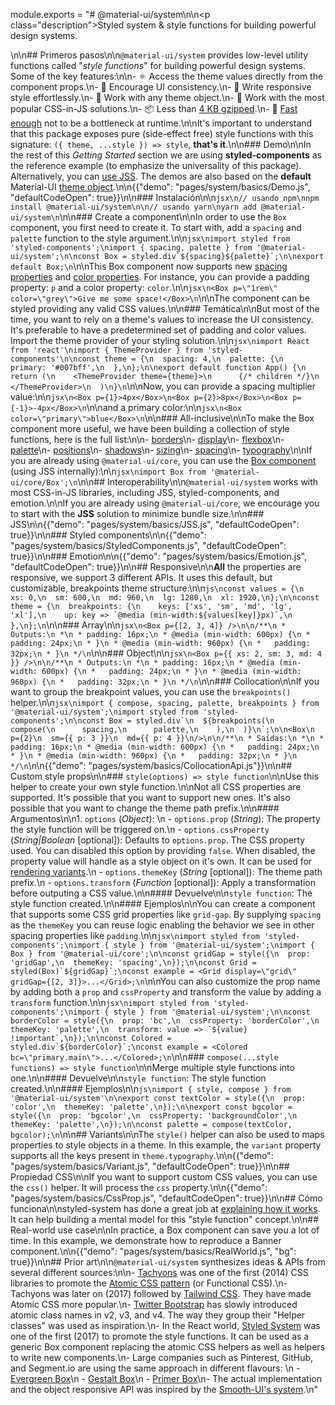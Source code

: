 module.exports = "# @material-ui/system\n\n<p class=\"description\">Styled system & style functions for building powerful design systems.</p>\n\n## Primeros pasos\n\n`@material-ui/system` provides low-level utility functions called \"*style functions*\" for building powerful design systems. Some of the key features:\n\n- ⚛️ Access the theme values directly from the component props.\n- 🦋 Encourage UI consistency.\n- 🌈 Write responsive style effortlessly.\n- 🦎 Work with any theme object.\n- 💅 Work with the most popular CSS-in-JS solutions.\n- 📦 Less than [4 KB gzipped](https://bundlephobia.com/result?p=@material-ui/system).\n- 🚀 [Fast enough](https://github.com/Foso/material-ui/blob/master/packages/material-ui-benchmark/README.md#material-uisystem) not to be a bottleneck at runtime.\n\nIt's important to understand that this package exposes pure (side-effect free) style functions with this signature: `({ theme, ...style }) => style`, **that's it**.\n\n### Demo\n\nIn the rest of this *Getting Started* section we are using **styled-components** as the reference example (to emphasize the universality of this package). Alternatively, you can [use JSS](#interoperability). The demos are also based on the **default** Material-UI [theme object](/customization/default-theme/).\n\n{{\"demo\": \"pages/system/basics/Demo.js\", \"defaultCodeOpen\": true}}\n\n### Instalación\n\n```jsx\n// usando npm\nnpm install @material-ui/system\n\n// usando yarn\nyarn add @material-ui/system\n```\n\n### Create a component\n\nIn order to use the `Box` component, you first need to create it. To start with, add a `spacing` and `palette` function to the style argument.\n\n```jsx\nimport styled from 'styled-components';\nimport { spacing, palette } from '@material-ui/system';\n\nconst Box = styled.div`${spacing}${palette}`;\n\nexport default Box;\n```\n\nThis Box component now supports new [spacing properties](/system/spacing/#api) and [color properties](/system/palette/#api). For instance, you can provide a padding property: `p` and a color property: `color`.\n\n```jsx\n<Box p=\"1rem\" color=\"grey\">Give me some space!</Box>\n```\n\nThe component can be styled providing any valid CSS values.\n\n### Temática\n\nBut most of the time, you want to rely on a theme's values to increase the UI consistency. It's preferable to have a predetermined set of padding and color values. Import the theme provider of your styling solution.\n\n```jsx\nimport React from 'react'\nimport { ThemeProvider } from 'styled-components'\n\nconst theme = {\n  spacing: 4,\n  palette: {\n    primary: '#007bff',\n  },\n};\n\nexport default function App() {\n  return (\n    <ThemeProvider theme={theme}>\n      {/* children */}\n    </ThemeProvider>\n  )\n}\n```\n\nNow, you can provide a spacing multiplier value:\n\n```jsx\n<Box p={1}>4px</Box>\n<Box p={2}>8px</Box>\n<Box p={-1}>-4px</Box>\n```\n\nand a primary color:\n\n```jsx\n<Box color=\"primary\">blue</Box>\n```\n\n### All-inclusive\n\nTo make the Box component more useful, we have been building a collection of style functions, here is the full list:\n\n- [borders](/system/borders/#api)\n- [display](/system/display/#api)\n- [flexbox](/system/flexbox/#api)\n- [palette](/system/palette/#api)\n- [positions](/system/positions/#api)\n- [shadows](/system/shadows/#api)\n- [sizing](/system/sizing/#api)\n- [spacing](/system/spacing/#api)\n- [typography](/system/typography/#api)\n\nIf you are already using `@material-ui/core`, you can use the [Box component](/components/box/) (using JSS internally):\n\n```jsx\nimport Box from '@material-ui/core/Box';\n```\n\n## Interoperability\n\n`@material-ui/system` works with most CSS-in-JS libraries, including JSS, styled-components, and emotion.\n\nIf you are already using `@material-ui/core`, we encourage you to start with the **JSS** solution to minimize bundle size.\n\n### JSS\n\n{{\"demo\": \"pages/system/basics/JSS.js\", \"defaultCodeOpen\": true}}\n\n### Styled components\n\n{{\"demo\": \"pages/system/basics/StyledComponents.js\", \"defaultCodeOpen\": true}}\n\n### Emotion\n\n{{\"demo\": \"pages/system/basics/Emotion.js\", \"defaultCodeOpen\": true}}\n\n## Responsive\n\n**All** the properties are responsive, we support 3 different APIs. It uses this default, but customizable, breakpoints theme structure:\n\n```js\nconst values = {\n  xs: 0,\n  sm: 600,\n  md: 960,\n  lg: 1280,\n  xl: 1920,\n};\n\nconst theme = {\n  breakpoints: {\n    keys: ['xs', 'sm', 'md', 'lg', 'xl'],\n    up: key => `@media (min-width:${values[key]}px)`,\n  },\n};\n```\n\n### Array\n\n```jsx\n<Box p={[2, 3, 4]} />\n\n/**\n * Outputs:\n *\n * padding: 16px;\n * @media (min-width: 600px) {\n *   padding: 24px;\n * }\n * @media (min-width: 960px) {\n *   padding: 32px;\n * }\n */\n```\n\n### Object\n\n```jsx\n<Box p={{ xs: 2, sm: 3, md: 4 }} />\n\n/**\n * Outputs:\n *\n * padding: 16px;\n * @media (min-width: 600px) {\n *   padding: 24px;\n * }\n * @media (min-width: 960px) {\n *   padding: 32px;\n * }\n */\n```\n\n### Collocation\n\nIf you want to group the breakpoint values, you can use the `breakpoints()` helper.\n\n```jsx\nimport { compose, spacing, palette, breakpoints } from '@material-ui/system';\nimport styled from 'styled-components';\n\nconst Box = styled.div`\n  ${breakpoints(\n    compose(\n      spacing,\n      palette,\n    ),\n  )}\n`;\n\n<Box\n  p={2}\n  sm={{ p: 3 }}\n  md={{ p: 4 }}\n/>\n\n/**\n * Saídas:\n *\n * padding: 16px;\n * @media (min-width: 600px) {\n *   padding: 24px;\n * }\n * @media (min-width: 960px) {\n *   padding: 32px;\n * }\n */\n```\n\n{{\"demo\": \"pages/system/basics/CollocationApi.js\"}}\n\n## Custom style props\n\n### `style(options) => style function`\n\nUse this helper to create your own style function.\n\nNot all CSS properties are supported. It's possible that you want to support new ones. It's also possible that you want to change the theme path prefix.\n\n#### Argumentos\n\n1. `options` (*Object*): \n  - `options.prop` (*String*): The property the style function will be triggered on.\n  - `options.cssProperty` (*String|Boolean* [optional]): Defaults to `options.prop`. The CSS property used. You can disabled this option by providing `false`. When disabled, the property value will handle as a style object on it's own. It can be used for [rendering variants](#variants).\n  - `options.themeKey` (*String* [optional]): The theme path prefix.\n  - `options.transform` (*Function* [optional]): Apply a transformation before outputing a CSS value.\n\n#### Devuelve\n\n`style function`: The style function created.\n\n#### Ejemplos\n\nYou can create a component that supports some CSS grid properties like `grid-gap`. By supplying `spacing` as the `themeKey` you can reuse logic enabling the behavior we see in other spacing properties like `padding`.\n\n```jsx\nimport styled from 'styled-components';\nimport { style } from '@material-ui/system';\nimport { Box } from '@material-ui/core';\n\nconst gridGap = style({\n  prop: 'gridGap',\n  themeKey: 'spacing',\n});\n\nconst Grid = styled(Box)`${gridGap}`;\nconst example = <Grid display=\"grid\" gridGap={[2, 3]}>...</Grid>;\n```\n\nYou can also customize the prop name by adding both a `prop` and `cssProperty` and transform the value by adding a `transform` function.\n\n```jsx\nimport styled from 'styled-components';\nimport { style } from '@material-ui/system';\n\nconst borderColor = style({\n  prop: 'bc',\n  cssProperty: 'borderColor',\n  themeKey: 'palette',\n  transform: value => `${value} !important`,\n});\n\nconst Colored = styled.div`${borderColor}`;\nconst example = <Colored bc=\"primary.main\">...</Colored>;\n```\n\n### `compose(...style functions) => style function`\n\nMerge multiple style functions into one.\n\n#### Devuelve\n\n`style function`: The style function created.\n\n#### Ejemplos\n\n```js\nimport { style, compose } from '@material-ui/system'\n\nexport const textColor = style({\n  prop: 'color',\n  themeKey: 'palette',\n});\n\nexport const bgcolor = style({\n  prop: 'bgcolor',\n  cssProperty: 'backgroundColor',\n  themeKey: 'palette',\n});\n\nconst palette = compose(textColor, bgcolor);\n```\n\n## Variants\n\nThe `style()` helper can also be used to maps properties to style objects in a theme. In this example, the `variant` property supports all the keys present in `theme.typography`.\n\n{{\"demo\": \"pages/system/basics/Variant.js\", \"defaultCodeOpen\": true}}\n\n## Propiedad CSS\n\nIf you want to support custom CSS values, you can use the `css()` helper. It will process the `css` property.\n\n{{\"demo\": \"pages/system/basics/CssProp.js\", \"defaultCodeOpen\": true}}\n\n## Cómo funciona\n\nstyled-system has done a great job at [explaining how it works](https://github.com/jxnblk/styled-system/blob/master/docs/how-it-works.md#how-it-works). It can help building a mental model for this \"style function\" concept.\n\n## Real-world use case\n\nIn practice, a Box component can save you a lot of time. In this example, we demonstrate how to reproduce a Banner component.\n\n{{\"demo\": \"pages/system/basics/RealWorld.js\", \"bg\": true}}\n\n## Prior art\n\n`@material-ui/system` synthesizes ideas & APIs from several different sources:\n\n- [Tachyons](https://tachyons.io/) was one of the first (2014) CSS libraries to promote the [Atomic CSS pattern](https://css-tricks.com/lets-define-exactly-atomic-css/) (or Functional CSS).\n- Tachyons was later on (2017) followed by [Tailwind CSS](https://tailwindcss.com/). They have made Atomic CSS more popular.\n- [Twitter Bootstrap](https://getbootstrap.com/docs/4.1/utilities/borders/) has slowly introduced atomic class names in v2, v3, and v4. The way they group their \"Helper classes\" was used as inspiration.\n- In the React world, [Styled System](https://github.com/jxnblk/styled-system) was one of the first (2017) to promote the style functions. It can be used as a generic Box component replacing the atomic CSS helpers as well as helpers to write new components.\n- Large companies such as Pinterest, GitHub, and Segment.io are using the same approach in different flavours: \n  - [Evergreen Box](https://evergreen.segment.com/components/layout-primitives/)\n  - [Gestalt Box](https://pinterest.github.io/gestalt/#/Box)\n  - [Primer Box](https://primer.style/components/docs/Box)\n- The actual implementation and the object responsive API was inspired by the [Smooth-UI's system](https://smooth-ui.smooth-code.com/docs-basics-system).\n"
